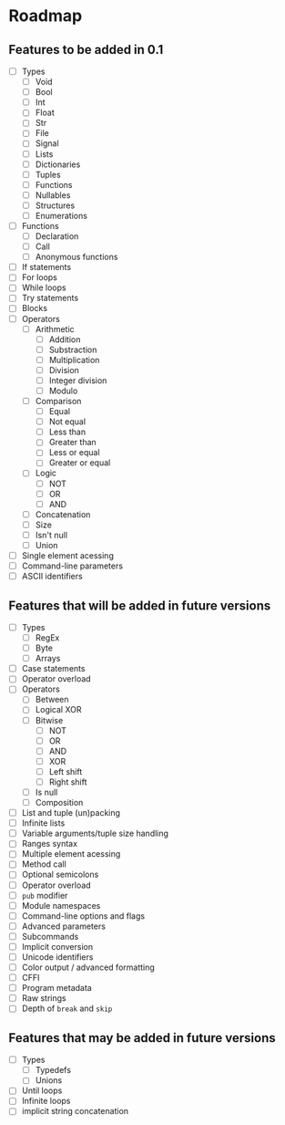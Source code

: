 # Roadmap

## Features to be added in 0.1

- [ ] Types
  - [ ] Void
  - [ ] Bool
  - [ ] Int
  - [ ] Float
  - [ ] Str
  - [ ] File
  - [ ] Signal
  - [ ] Lists
  - [ ] Dictionaries
  - [ ] Tuples
  - [ ] Functions
  - [ ] Nullables
  - [ ] Structures
  - [ ] Enumerations
- [ ] Functions
  - [ ] Declaration
  - [ ] Call
  - [ ] Anonymous functions
- [ ] If statements
- [ ] For loops
- [ ] While loops
- [ ] Try statements
- [ ] Blocks
- [ ] Operators
  - [ ] Arithmetic
    - [ ] Addition
    - [ ] Substraction
    - [ ] Multiplication
    - [ ] Division
    - [ ] Integer division
    - [ ] Modulo
  - [ ] Comparison
    - [ ] Equal
    - [ ] Not equal
    - [ ] Less than
    - [ ] Greater than
    - [ ] Less or equal
    - [ ] Greater or equal
  - [ ] Logic
    - [ ] NOT
    - [ ] OR
    - [ ] AND
  - [ ] Concatenation
  - [ ] Size
  - [ ] Isn't null
  - [ ] Union
- [ ] Single element acessing
- [ ] Command-line parameters
- [ ] ASCII identifiers

## Features that will be added in future versions

- [ ] Types
  - [ ] RegEx
  - [ ] Byte
  - [ ] Arrays
- [ ] Case statements
- [ ] Operator overload 
- [ ] Operators
  - [ ] Between
  - [ ] Logical XOR
  - [ ] Bitwise
    - [ ] NOT
    - [ ] OR
    - [ ] AND
    - [ ] XOR
    - [ ] Left shift
    - [ ] Right shift
  - [ ] Is null
  - [ ] Composition
- [ ] List and tuple (un)packing
- [ ] Infinite lists
- [ ] Variable arguments/tuple size handling
- [ ] Ranges syntax
- [ ] Multiple element acessing
- [ ] Method call
- [ ] Optional semicolons
- [ ] Operator overload
- [ ] `pub` modifier
- [ ] Module namespaces
- [ ] Command-line options and flags
- [ ] Advanced parameters
- [ ] Subcommands
- [ ] Implicit conversion
- [ ] Unicode identifiers
- [ ] Color output / advanced formatting
- [ ] CFFI
- [ ] Program metadata
- [ ] Raw strings
- [ ] Depth of `break` and `skip`

## Features that may be added in future versions

- [ ] Types
  - [ ] Typedefs
  - [ ] Unions
- [ ] Until loops
- [ ] Infinite loops
- [ ] implicit string concatenation
